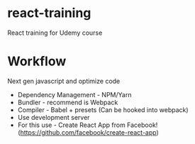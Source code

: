# react-training
React training for Udemy course

# Workflow
Next gen javascript and optimize code
 - Dependency Management - NPM/Yarn
 - Bundler - recommend is Webpack
 - Compiler - Babel + presets (Can be hooked into webpack)
 - Use development server
 - For this use - Create React App from Facebook! (https://github.com/facebook/create-react-app)
